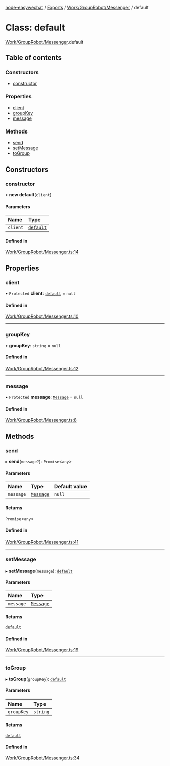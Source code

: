 [node-easywechat](../README.md) / [Exports](../modules.md) / [Work/GroupRobot/Messenger](../modules/Work_GroupRobot_Messenger.md) / default

# Class: default

[Work/GroupRobot/Messenger](../modules/Work_GroupRobot_Messenger.md).default

## Table of contents

### Constructors

- [constructor](Work_GroupRobot_Messenger.default.md#constructor)

### Properties

- [client](Work_GroupRobot_Messenger.default.md#client)
- [groupKey](Work_GroupRobot_Messenger.default.md#groupkey)
- [message](Work_GroupRobot_Messenger.default.md#message)

### Methods

- [send](Work_GroupRobot_Messenger.default.md#send)
- [setMessage](Work_GroupRobot_Messenger.default.md#setmessage)
- [toGroup](Work_GroupRobot_Messenger.default.md#togroup)

## Constructors

### constructor

• **new default**(`client`)

#### Parameters

| Name | Type |
| :------ | :------ |
| `client` | [`default`](Work_GroupRobot_GroupRobotClient.default.md) |

#### Defined in

[Work/GroupRobot/Messenger.ts:14](https://github.com/hpyer/node-easywechat/blob/3eacadb/src/Work/GroupRobot/Messenger.ts#L14)

## Properties

### client

• `Protected` **client**: [`default`](Work_GroupRobot_GroupRobotClient.default.md) = `null`

#### Defined in

[Work/GroupRobot/Messenger.ts:10](https://github.com/hpyer/node-easywechat/blob/3eacadb/src/Work/GroupRobot/Messenger.ts#L10)

___

### groupKey

• **groupKey**: `string` = `null`

#### Defined in

[Work/GroupRobot/Messenger.ts:12](https://github.com/hpyer/node-easywechat/blob/3eacadb/src/Work/GroupRobot/Messenger.ts#L12)

___

### message

• `Protected` **message**: [`Message`](Work_GroupRobot_Messages_Message.Message.md) = `null`

#### Defined in

[Work/GroupRobot/Messenger.ts:8](https://github.com/hpyer/node-easywechat/blob/3eacadb/src/Work/GroupRobot/Messenger.ts#L8)

## Methods

### send

▸ **send**(`message?`): `Promise`<`any`\>

#### Parameters

| Name | Type | Default value |
| :------ | :------ | :------ |
| `message` | [`Message`](Work_GroupRobot_Messages_Message.Message.md) | `null` |

#### Returns

`Promise`<`any`\>

#### Defined in

[Work/GroupRobot/Messenger.ts:41](https://github.com/hpyer/node-easywechat/blob/3eacadb/src/Work/GroupRobot/Messenger.ts#L41)

___

### setMessage

▸ **setMessage**(`message`): [`default`](Work_GroupRobot_Messenger.default.md)

#### Parameters

| Name | Type |
| :------ | :------ |
| `message` | [`Message`](Work_GroupRobot_Messages_Message.Message.md) |

#### Returns

[`default`](Work_GroupRobot_Messenger.default.md)

#### Defined in

[Work/GroupRobot/Messenger.ts:19](https://github.com/hpyer/node-easywechat/blob/3eacadb/src/Work/GroupRobot/Messenger.ts#L19)

___

### toGroup

▸ **toGroup**(`groupKey`): [`default`](Work_GroupRobot_Messenger.default.md)

#### Parameters

| Name | Type |
| :------ | :------ |
| `groupKey` | `string` |

#### Returns

[`default`](Work_GroupRobot_Messenger.default.md)

#### Defined in

[Work/GroupRobot/Messenger.ts:34](https://github.com/hpyer/node-easywechat/blob/3eacadb/src/Work/GroupRobot/Messenger.ts#L34)
